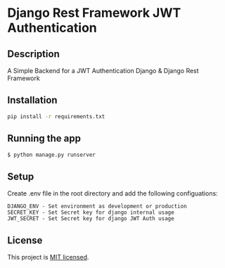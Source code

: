 # Django Rest Framework JWT Authentication

## Description

A Simple Backend for a JWT Authentication Django & Django Rest Framework

## Installation

```sh
pip install -r requirements.txt
```

## Running the app

```sh
$ python manage.py runserver
```

## Setup

Create .env file in the root directory and add the following configuations:

```
DJANGO_ENV - Set environment as development or production
SECRET_KEY - Set Secret key for django internal usage
JWT_SECRET - Set Secret key for django JWT Auth usage
```

## License

This project is [MIT licensed](LICENSE).
